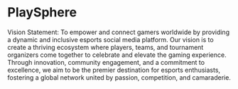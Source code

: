 # PlaySphere
Vision Statement:
To empower and connect gamers worldwide by providing a dynamic and inclusive esports social media platform. Our vision is to create a thriving ecosystem where players, teams, and tournament organizers come together to celebrate and elevate the gaming experience. Through innovation, community engagement, and a commitment to excellence, we aim to be the premier destination for esports enthusiasts, fostering a global network united by passion, competition, and camaraderie.




